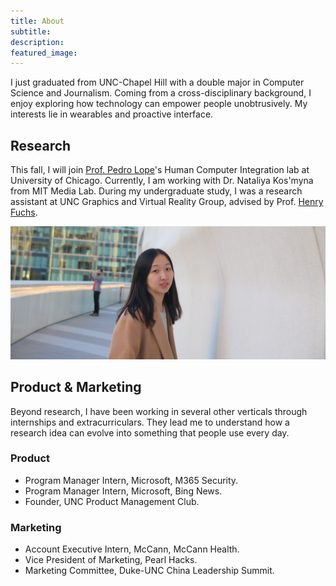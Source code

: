```yaml
---
title: About
subtitle: 
description: 
featured_image: 
---
```



<!-- ## Bio -->
I just graduated from UNC-Chapel Hill with a double major in Computer Science and Journalism. Coming from a cross-disciplinary background, I enjoy exploring how technology can empower people unobtrusively. My interests lie in wearables and proactive interface.


## Research
This fall, I will join [Prof. Pedro Lope](http://plopes.org)'s Human Computer Integration lab at University of Chicago. Currently, I am working with Dr. Nataliya Kos'myna from MIT Media Lab. During my undergraduate study, I was a research assistant at UNC Graphics and Virtual Reality Group, advised by Prof. [Henry Fuchs](http://henryfuchs.web.unc.edu).


![](/images/about.jpg)

## Product & Marketing
Beyond research, I have been working in several other verticals through internships and extracurriculars. They lead me to understand how a research idea can evolve into something that people use every day. 

### Product


* Program Manager Intern, Microsoft, M365 Security. 
* Program Manager Intern, Microsoft, Bing News.
* Founder, UNC Product Management Club. 


### Marketing
* Account Executive Intern, McCann, McCann Health.
* Vice President of Marketing, Pearl Hacks.
* Marketing Committee, Duke-UNC China Leadership Summit.



<!-- 
[My CV](https://yujietao.me/files/Yujie_Tao_CV.pdf) -->